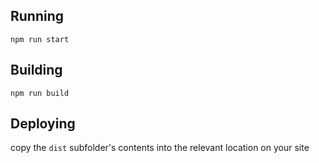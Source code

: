 ## Running

`npm run start`

## Building

`npm run build`

## Deploying

copy the `dist` subfolder's contents into the relevant location on your site
